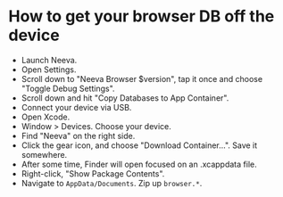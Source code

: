 # How to get your browser DB off the device

* Launch Neeva.
* Open Settings.
* Scroll down to "Neeva Browser $version", tap it once and choose "Toggle Debug Settings".
* Scroll down and hit "Copy Databases to App Container".
* Connect your device via USB.
* Open Xcode.
* Window > Devices. Choose your device.
* Find "Neeva" on the right side.
* Click the gear icon, and choose "Download Container…". Save it somewhere.
* After some time, Finder will open focused on an .xcappdata file.
* Right-click, "Show Package Contents".
* Navigate to `AppData/Documents`. Zip up `browser.*`.
